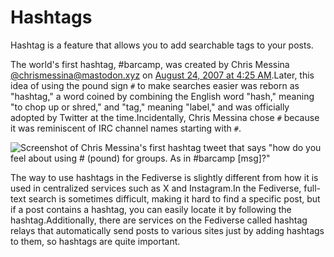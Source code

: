 # Hashtags

Hashtag is a feature that allows you to add searchable tags to your posts.

The world's first hashtag, #barcamp, was created by Chris Messina [@chrismessina@mastodon.xyz](https://mastodon.xyz/@chrismessina) on [August 24, 2007 at 4:25 AM](https://twitter.com/chrismessina/status/223115412?lang=en).Later, this idea of using the pound sign `#` to make searches easier was reborn as "hashtag," a word coined by combining the English word "hash," meaning "to chop up or shred," and "tag," meaning "label," and was officially adopted by Twitter at the time.Incidentally, Chris Messina chose `#` because it was reminiscent of IRC channel names starting with `#`.

![Screenshot of Chris Messina's first hashtag tweet that says "how do you feel about using # (pound) for groups. As in #barcamp \[msg\]?"](/img/docs/for-users/features/hashtag/1.ja.png)

The way to use hashtags in the Fediverse is slightly different from how it is used in centralized services such as X and Instagram.In the Fediverse, full-text search is sometimes difficult, making it hard to find a specific post, but if a post contains a hashtag, you can easily locate it by following the hashtag.Additionally, there are services on the Fediverse called hashtag relays that automatically send posts to various sites just by adding hashtags to them, so hashtags are quite important.
